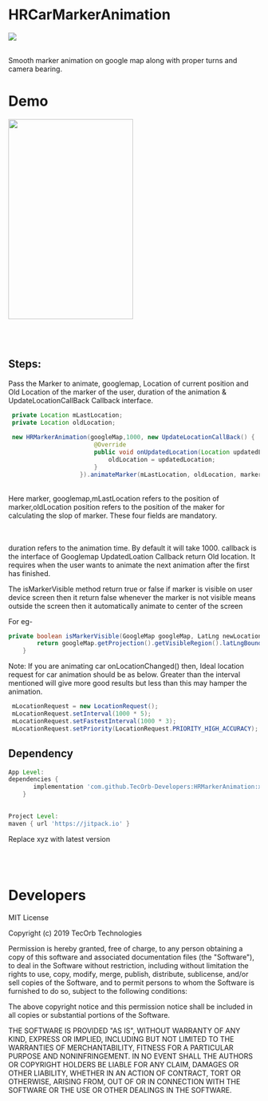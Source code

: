# HRCarMarkerAnimation

[![](https://jitpack.io/v/TecOrb-Developers/HRMarkerAnimation.svg)](https://jitpack.io/#TecOrb-Developers/HRMarkerAnimation)



<br>
<meta name="google-site-verification" content="9xX5qBXiwU0-eOti0o3ujCSFXmus9BTbz6Dw5FNmtm0" />
Smooth marker animation on google map along with proper turns and camera bearing. 
<br>

# Demo
<img src="https://github.com/TecOrb-Developers/HRMarkerAnimation/blob/master/markerAnimation.gif?raw=true" width="250" height="400"/>

<br><br>

## Steps:

Pass the Marker to animate, googlemap, Location of current position and Old Location of the marker of the user, 
duration of the animation & UpdateLocationCallBack Callback interface.

``` java
 private Location mLastLocation;
 private Location oldLocation;
 
 new HRMarkerAnimation(googleMap,1000, new UpdateLocationCallBack() {
                        @Override
                        public void onUpdatedLocation(Location updatedLocation) {
                            oldLocation = updatedLocation;
                        }
                    }).animateMarker(mLastLocation, oldLocation, marker);
```
<br>
Here marker, googlemap,mLastLocation refers to the position of marker,oldLocation position refers to the position of 
the maker for calculating the slop of marker. 
These four fields are mandatory.
<br><br>

<br>

  duration refers to the animation time. By default it will take 1000.
callback is the interface of Googlemap UpdatedLoation Callback return Old location. It requires when the user wants to animate the next animation 
after the first has finished.
<br>


The isMarkerVisible method return true or false if marker is visible on user device screen then it return false 
whenever the marker is not visible means outside the screen then it automatically animate to center of the screen

For eg-

``` java
private boolean isMarkerVisible(GoogleMap googleMap, LatLng newLocation) {
        return googleMap.getProjection().getVisibleRegion().latLngBounds.contains(newLocation);
    }
```
Note:
    If you are animating car onLocationChanged() then,
   Ideal location request for car animation should be as below. Greater than the interval mentioned will give
   more good results but less than this may hamper the animation.
   ``` java
    mLocationRequest = new LocationRequest();
    mLocationRequest.setInterval(1000 * 5);
    mLocationRequest.setFastestInterval(1000 * 3);
    mLocationRequest.setPriority(LocationRequest.PRIORITY_HIGH_ACCURACY);
   ``` 
 

## Dependency

```groovy
App Level:
dependencies {
	   implementation 'com.github.TecOrb-Developers:HRMarkerAnimation:xyz'
	}
  
```
```groovy
Project Level:
maven { url 'https://jitpack.io' }
``` 
 Replace xyz with latest version
 
  <br><br>

# Developers

MIT License

Copyright (c) 2019 TecOrb Technologies

Permission is hereby granted, free of charge, to any person obtaining a copy
of this software and associated documentation files (the "Software"), to deal
in the Software without restriction, including without limitation the rights
to use, copy, modify, merge, publish, distribute, sublicense, and/or sell
copies of the Software, and to permit persons to whom the Software is
furnished to do so, subject to the following conditions:

The above copyright notice and this permission notice shall be included in all
copies or substantial portions of the Software.

THE SOFTWARE IS PROVIDED "AS IS", WITHOUT WARRANTY OF ANY KIND, EXPRESS OR
IMPLIED, INCLUDING BUT NOT LIMITED TO THE WARRANTIES OF MERCHANTABILITY,
FITNESS FOR A PARTICULAR PURPOSE AND NONINFRINGEMENT. IN NO EVENT SHALL THE
AUTHORS OR COPYRIGHT HOLDERS BE LIABLE FOR ANY CLAIM, DAMAGES OR OTHER
LIABILITY, WHETHER IN AN ACTION OF CONTRACT, TORT OR OTHERWISE, ARISING FROM,
OUT OF OR IN CONNECTION WITH THE SOFTWARE OR THE USE OR OTHER DEALINGS IN THE
SOFTWARE.
